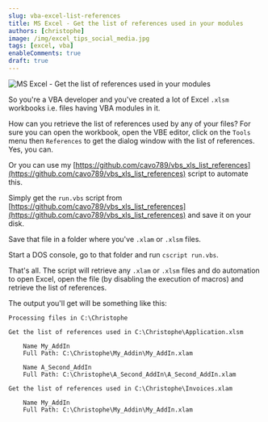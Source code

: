 ```yaml
---
slug: vba-excel-list-references
title: MS Excel - Get the list of references used in your modules
authors: [christophe]
image: /img/excel_tips_social_media.jpg
tags: [excel, vba]
enableComments: true
draft: true
---
```

![MS Excel - Get the list of references used in your modules](/img/excel_tips_banner.jpg)

So you're a VBA developer and you've created a lot of Excel `.xlsm` workbooks i.e. files having VBA modules in it.

How can you retrieve the list of references used by any of your files? For sure you can open the workbook, open the VBE editor, click on the `Tools` menu then `References` to get the dialog window with the list of references. Yes, you can.

Or you can use my [https://github.com/cavo789/vbs_xls_list_references](https://github.com/cavo789/vbs_xls_list_references) script to automate this.

<!-- truncate -->

Simply get the `run.vbs` script from [https://github.com/cavo789/vbs_xls_list_references](https://github.com/cavo789/vbs_xls_list_references) and save it on your disk.

Save that file in a folder where you've `.xlam` or `.xlsm` files.

Start a DOS console, go to that folder and run `cscript run.vbs`.

That's all. The script will retrieve any `.xlam` or `.xlsm` files and do automation to open Excel, open the file (by disabling the execution of macros) and retrieve the list of references.

The output you'll get will be something like this:

```text
Processing files in C:\Christophe

Get the list of references used in C:\Christophe\Application.xlsm

    Name My_AddIn
    Full Path: C:\Christophe\My_Addin\My_AddIn.xlam

    Name A_Second_AddIn
    Full Path: C:\Christophe\A_Second_AddIn\A_Second_AddIn.xlam

Get the list of references used in C:\Christophe\Invoices.xlam

    Name My_AddIn
    Full Path: C:\Christophe\My_Addin\My_AddIn.xlam
```
